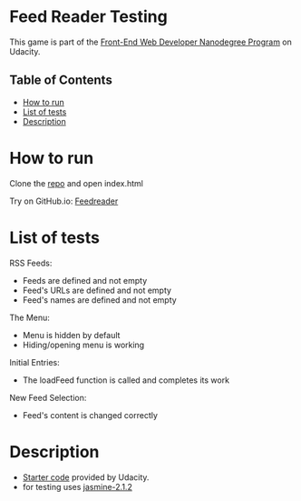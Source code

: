 # Feed Reader Testing

This game is part of the [Front-End Web Developer Nanodegree Program](https://eu.udacity.com/course/front-end-web-developer-nanodegree--nd001) on Udacity.

## Table of Contents

* [How to run](#how-to-run)
* [List of tests](list-of-tests)
* [Description](#description)

# How to run

Clone the [repo](https://github.com/mouseProgrammouse/frontend-nanodegree-feedreader) and open index.html

Try on GitHub.io: [Feedreader](https://mouseprogrammouse.github.io/frontend-nanodegree-feedreader/index.html)

# List of tests

RSS Feeds:
 - Feeds are defined and not empty
 - Feed's URLs are defined and not empty
 - Feed's names are defined and not empty

The Menu:
 - Menu is hidden by default
 - Hiding/opening menu is working

Initial Entries:
- The loadFeed function is called and completes its work

New Feed Selection:
- Feed's content is changed correctly


# Description

  - [Starter code](https://github.com/udacity/frontend-nanodegree-feedreader) provided by Udacity.
  - for testing uses [jasmine-2.1.2](http://jasmine.github.io/)

